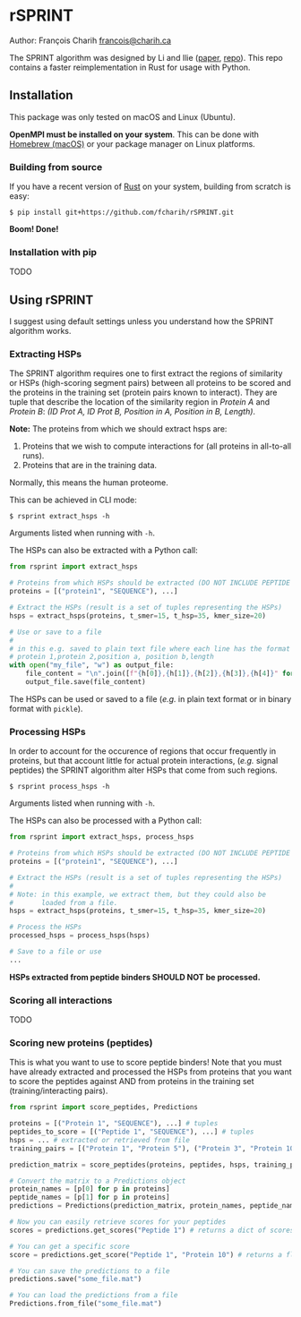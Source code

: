 # rSPRINT

Author: François Charih <francois@charih.ca>

The SPRINT algorithm was designed by Li and Ilie
([paper](https://doi.org/10.1186/s12859-017-1871-x), [repo](https://github.com/lucian-ilie/SPRINT)). This repo contains a faster reimplementation in Rust for usage with Python.

## Installation

This package was only tested on macOS and Linux (Ubuntu).

**OpenMPI must be installed on your system**. This can be done
with [Homebrew (macOS)](https://formulae.brew.sh/formula/open-mpi) or your package manager on Linux platforms.

### Building from source

If you have a recent version of [Rust](https://www.rust-lang.org/learn/get-started) on
your system, building from scratch is easy:

```
$ pip install git+https://github.com/fcharih/rSPRINT.git
```

**Boom! Done!**

### Installation with pip

TODO
## Using rSPRINT

I suggest using default settings unless you understand how the SPRINT algorithm
works.

### Extracting HSPs

The SPRINT algorithm requires one to first extract the regions of similarity
or HSPs (high-scoring segment pairs) between all proteins to be scored
and the proteins in the training set (protein pairs known to interact).
They are tuple that describe the location of the similarity region in *Protein A*
and *Protein B*: *(ID Prot A, ID Prot B, Position in A, Position in B, Length)*.

**Note:**
The proteins from which we should extract hsps are:
1. Proteins that we wish to compute interactions for (all proteins in all-to-all runs).
2. Proteins that are in the training data.

Normally, this means the human proteome.

This can be achieved in CLI mode:

```
$ rsprint extract_hsps -h
```

Arguments listed when running with `-h`.

The HSPs can also be extracted with a Python call:

```python
from rsprint import extract_hsps

# Proteins from which HSPs should be extracted (DO NOT INCLUDE PEPTIDE HERE)
proteins = [("protein1", "SEQUENCE"), ...]

# Extract the HSPs (result is a set of tuples representing the HSPs)
hsps = extract_hsps(proteins, t_smer=15, t_hsp=35, kmer_size=20)

# Use or save to a file
# 
# in this e.g. saved to plain text file where each line has the format
# protein 1,protein 2,position a, position b,length
with open("my_file", "w") as output_file:
    file_content = "\n".join([f"{h[0]},{h[1]},{h[2]},{h[3]},{h[4]}" for h in hsps])
    output_file.save(file_content)
```

The HSPs can be used or saved to a file (*e.g.* in plain text format or
in binary format with `pickle`).

### Processing HSPs

In order to account for the occurence of regions that occur frequently in
proteins, but that account little for actual protein interactions, (*e.g.*
signal peptides) the SPRINT algorithm alter HSPs that come from such regions.

```
$ rsprint process_hsps -h
```

Arguments listed when running with `-h`.

The HSPs can also be processed with a Python call:

```python
from rsprint import extract_hsps, process_hsps

# Proteins from which HSPs should be extracted (DO NOT INCLUDE PEPTIDE HERE)
proteins = [("protein1", "SEQUENCE"), ...]

# Extract the HSPs (result is a set of tuples representing the HSPs)
#
# Note: in this example, we extract them, but they could also be
#       loaded from a file.
hsps = extract_hsps(proteins, t_smer=15, t_hsp=35, kmer_size=20)

# Process the HSPs
processed_hsps = process_hsps(hsps)

# Save to a file or use
...
```

**HSPs extracted from peptide binders SHOULD NOT be processed.**

### Scoring all interactions

TODO

### Scoring new proteins (peptides)

This is what you want to use to score peptide binders! Note that you must
have already extracted and processed the HSPs from proteins that you want
to score the peptides against AND from proteins in the training set
(training/interacting pairs).

```python
from rsprint import score_peptides, Predictions

proteins = [("Protein 1", "SEQUENCE"), ...] # tuples
peptides_to_score = [("Peptide 1", "SEQUENCE"), ...] # tuples
hsps = ... # extracted or retrieved from file
training_pairs = [("Protein 1", "Protein 5"), ("Protein 3", "Protein 10"), ...] # tuples

prediction_matrix = score_peptides(proteins, peptides, hsps, training_pairs, kmer_size=20) # numpy array`

# Convert the matrix to a Predictions object
protein_names = [p[0] for p in proteins]
peptide_names = [p[1] for p in proteins]
predictions = Predictions(prediction_matrix, protein_names, peptide_names)

# Now you can easily retrieve scores for your peptides
scores = predictions.get_scores("Peptide 1") # returns a dict of scores for all proteins/peptides that interact with Peptide 1

# You can get a specific score
score = predictions.get_score("Peptide 1", "Protein 10") # returns a float (score)

# You can save the predictions to a file
predictions.save("some_file.mat")

# You can load the predictions from a file
Predictions.from_file("some_file.mat")
```